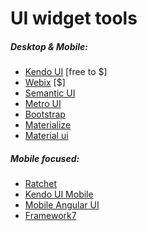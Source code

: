# UI widget tools 

##### Desktop & Mobile:

* [Kendo UI](http://www.telerik.com/kendo-ui) [free to $]
* [Webix](http://webix.com/) [$]
* [Semantic UI](http://semantic-ui.com/)
* [Metro UI](http://metroui.org.ua/)
* [Bootstrap](http://getbootstrap.com/components/)
* [Materialize](http://materializecss.com/)
* [Material ui](http://material-ui.com/)

##### Mobile focused:

* [Ratchet](http://goratchet.com/)
* [Kendo UI Mobile](http://demos.telerik.com/kendo-ui/m/index)
* [Mobile Angular UI](http://mobileangularui.com/)
* [Framework7](http://www.idangero.us/framework7)





































 






